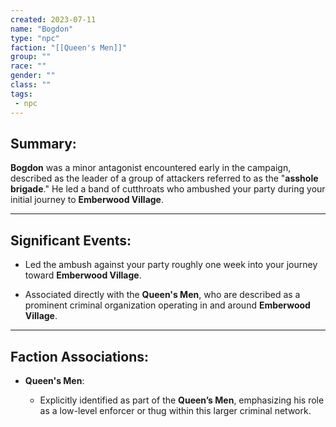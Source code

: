 ```yaml
---
created: 2023-07-11
name: "Bogdon"
type: "npc"
faction: "[[Queen's Men]]"
group: ""
race: ""
gender: ""
class: ""
tags:
 - npc
---
```

## Summary:

**Bogdon** was a minor antagonist encountered early in the campaign, described as the leader of a group of attackers referred to as the "**asshole brigade**." He led a band of cutthroats who ambushed your party during your initial journey to **Emberwood Village**.

---

## Significant Events:

- Led the ambush against your party roughly one week into your journey toward **Emberwood Village**.
    
- Associated directly with the **Queen's Men**, who are described as a prominent criminal organization operating in and around **Emberwood Village**.
    

---

## Faction Associations:

- **Queen's Men**:
    
    - Explicitly identified as part of the **Queen’s Men**, emphasizing his role as a low-level enforcer or thug within this larger criminal network.
